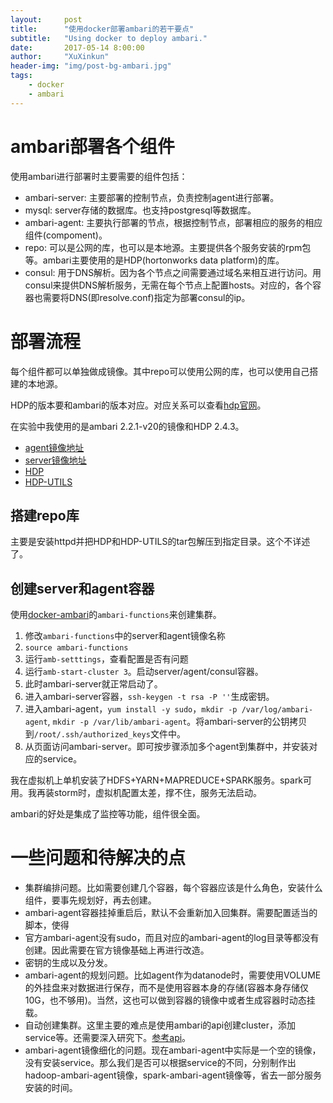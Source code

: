 ```yaml
---
layout:     post
title:      "使用docker部署ambari的若干要点"
subtitle:   "Using docker to deploy ambari."
date:       2017-05-14 8:00:00
author:     "XuXinkun"
header-img: "img/post-bg-ambari.jpg"
tags:
    - docker
    - ambari
---
```


# ambari部署各个组件

使用ambari进行部署时主要需要的组件包括：

- ambari-server: 主要部署的控制节点，负责控制agent进行部署。
- mysql: server存储的数据库。也支持postgresql等数据库。
- ambari-agent: 主要执行部署的节点，根据控制节点，部署相应的服务的相应组件(compoment)。
- repo: 可以是公网的库，也可以是本地源。主要提供各个服务安装的rpm包等。ambari主要使用的是HDP(hortonworks data platform)的库。
- consul: 用于DNS解析。因为各个节点之间需要通过域名来相互进行访问。用consul来提供DNS解析服务，无需在每个节点上配置hosts。对应的，各个容器也需要将DNS(即resolve.conf)指定为部署consul的ip。

# 部署流程

每个组件都可以单独做成镜像。其中repo可以使用公网的库，也可以使用自己搭建的本地源。

HDP的版本要和ambari的版本对应。对应关系可以查看[hdp官网](https://zh.hortonworks.com/products/data-center/hdp/)。

在实验中我使用的是ambari 2.2.1-v20的镜像和HDP 2.4.3。

- [agent镜像地址](https://hub.docker.com/r/hortonworks/ambari-agent/tags/)
- [server镜像地址](https://hub.docker.com/r/hortonworks/ambari-server/tags/)
- [HDP](http://public-repo-1.hortonworks.com/HDP/centos7/2.x/updates/2.4.3.0/HDP-2.4.3.0-centos7-rpm.tar.gz)
- [HDP-UTILS](http://public-repo-1.hortonworks.com/HDP-UTILS-1.1.0.20/repos/centos7/HDP-UTILS-1.1.0.20-centos7.tar.gz)

## 搭建repo库

主要是安装httpd并把HDP和HDP-UTILS的tar包解压到指定目录。这个不详述了。

## 创建server和agent容器

使用[docker-ambari](https://github.com/sequenceiq/docker-ambari)的`ambari-functions`来创建集群。

1. 修改`ambari-functions`中的server和agent镜像名称
2. `source ambari-functions`
3. 运行`amb-setttings`，查看配置是否有问题
4. 运行`amb-start-cluster 3`。启动server/agent/consul容器。
5. 此时ambari-server就正常启动了。
6. 进入ambari-server容器，`ssh-keygen -t rsa -P ''`生成密钥。
7. 进入ambari-agent，`yum install -y sudo`，`mkdir -p /var/log/ambari-agent`, `mkdir -p /var/lib/ambari-agent`。将ambari-server的公钥拷贝到`/root/.ssh/authorized_keys`文件中。
8. 从页面访问ambari-server。即可按步骤添加多个agent到集群中，并安装对应的service。

我在虚拟机上单机安装了HDFS+YARN+MAPREDUCE+SPARK服务。spark可用。我再装storm时，虚拟机配置太差，撑不住，服务无法启动。

ambari的好处是集成了监控等功能，组件很全面。

# 一些问题和待解决的点

- 集群编排问题。比如需要创建几个容器，每个容器应该是什么角色，安装什么组件，要事先规划好，再去创建。
- ambari-agent容器挂掉重启后，默认不会重新加入回集群。需要配置适当的脚本，使得
- 官方ambari-agent没有sudo，而且对应的ambari-agent的log目录等都没有创建。因此需要在官方镜像基础上再进行改造。
- 密钥的生成以及分发。
- ambari-agent的规划问题。比如agent作为datanode时，需要使用VOLUME的外挂盘来对数据进行保存，而不是使用容器本身的存储(容器本身存储仅10G，也不够用)。当然，这也可以做到容器的镜像中或者生成容器时动态挂载。
- 自动创建集群。这里主要的难点是使用ambari的api创建cluster，添加service等。还需要深入研究下。[参考api](https://cwiki.apache.org/confluence/display/AMBARI/Adding+a+New+Service+to+an+Existing+Cluster)。
- ambari-agent镜像细化的问题。现在ambari-agent中实际是一个空的镜像，没有安装service。那么我们是否可以根据service的不同，分别制作出hadoop-ambari-agent镜像，spark-ambari-agent镜像等，省去一部分服务安装的时间。